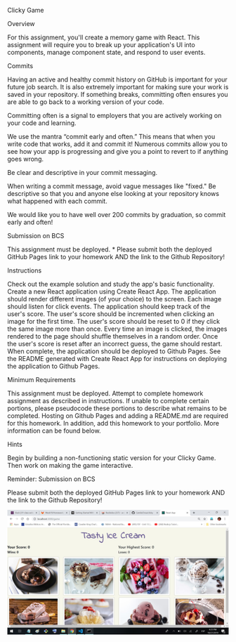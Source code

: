 Clicky Game


Overview

For this assignment, you'll create a memory game with React. This assignment will require you to break up your application's UI into components, manage component state, and respond to user events.


Commits

Having an active and healthy commit history on GitHub is important for your future job search. It is also extremely important for making sure your work is saved in your repository. If something breaks, committing often ensures you are able to go back to a working version of your code.



Committing often is a signal to employers that you are actively working on your code and learning.


We use the mantra “commit early and often.”  This means that when you write code that works, add it and commit it!
Numerous commits allow you to see how your app is progressing and give you a point to revert to if anything goes wrong.



Be clear and descriptive in your commit messaging.


When writing a commit message, avoid vague messages like "fixed." Be descriptive so that you and anyone else looking at your repository knows what happened with each commit.


We would like you to have well over 200 commits by graduation, so commit early and often!



Submission on BCS



This assignment must be deployed. * Please submit both the deployed GitHub Pages link to your homework AND the link to the Github Repository!



Instructions


Check out the example solution and study the app's basic functionality.
Create a new React application using Create React App.
The application should render different images (of your choice) to the screen. Each image should listen for click events.
The application should keep track of the user's score. The user's score should be incremented when clicking an image for the first time. The user's score should be reset to 0 if they click the same image more than once.
Every time an image is clicked, the images rendered to the page should shuffle themselves in a random order.
Once the user's score is reset after an incorrect guess, the game should restart.
When complete, the application should be deployed to Github Pages. See the README generated with Create React App for instructions on deploying the application to Github Pages.





Minimum Requirements



This assignment must be deployed. Attempt to complete homework assignment as described in instructions. If unable to complete certain portions, please pseudocode these portions to describe what remains to be completed. Hosting on Github Pages and adding a README.md are required for this homework. In addition, add this homework to your portfolio. More information can be found below.





Hints


Begin by building a non-functioning static version for your Clicky Game. Then work on making the game interactive.



Reminder: Submission on BCS


Please submit both the deployed GitHub Pages link to your homework AND the link to the Github Repository!

![alt text](public/assets/images/clicky.jpg)